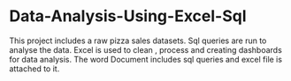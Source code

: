 # Data-Analysis-Using-Excel-Sql
This project includes a raw pizza sales datasets. Sql queries are run to analyse the data. 
Excel is used to clean , process and creating dashboards for data analysis. 
The word Document includes sql queries and excel file is attached to it.
